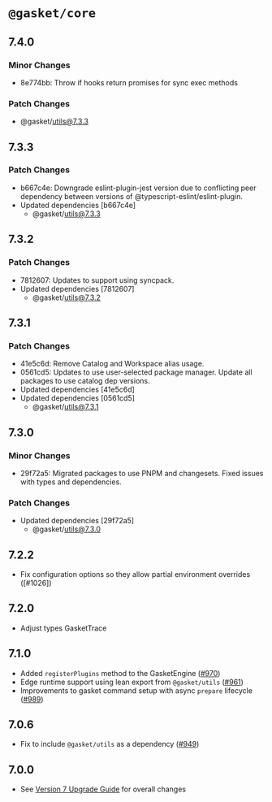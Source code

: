 # `@gasket/core`

## 7.4.0

### Minor Changes

- 8e774bb: Throw if hooks return promises for sync exec methods

### Patch Changes

- @gasket/utils@7.3.3

## 7.3.3

### Patch Changes

- b667c4e: Downgrade eslint-plugin-jest version due to conflicting peer dependency between versions of @typescript-eslint/eslint-plugin.
- Updated dependencies [b667c4e]
  - @gasket/utils@7.3.3

## 7.3.2

### Patch Changes

- 7812607: Updates to support using syncpack.
- Updated dependencies [7812607]
  - @gasket/utils@7.3.2

## 7.3.1

### Patch Changes

- 41e5c6d: Remove Catalog and Workspace alias usage.
- 0561cd5: Updates to use user-selected package manager. Update all packages to use catalog dep versions.
- Updated dependencies [41e5c6d]
- Updated dependencies [0561cd5]
  - @gasket/utils@7.3.1

## 7.3.0

### Minor Changes

- 29f72a5: Migrated packages to use PNPM and changesets. Fixed issues with types and dependencies.

### Patch Changes

- Updated dependencies [29f72a5]
  - @gasket/utils@7.3.0

## 7.2.2

- Fix configuration options so they allow partial environment overrides ([#1026])

## 7.2.0

- Adjust types GasketTrace

## 7.1.0

- Added `registerPlugins` method to the GasketEngine ([#970])
- Edge runtime support using lean export from `@gasket/utils` ([#961])
- Improvements to gasket command setup with async `prepare` lifecycle ([#989])

## 7.0.6

- Fix to include `@gasket/utils` as a dependency ([#949])

## 7.0.0

- See [Version 7 Upgrade Guide] for overall changes

[Version 7 Upgrade Guide]: /docs/upgrade-to-7.md
[#949]: https://github.com/godaddy/gasket/pull/949
[#961]: https://github.com/godaddy/gasket/pull/961
[#970]: https://github.com/godaddy/gasket/pull/970
[#989]: https://github.com/godaddy/gasket/pull/989
